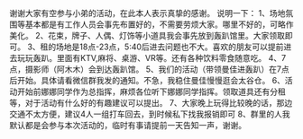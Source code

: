谢谢大家有空参与小弟的活动，在此本人表示真挚的感谢。
说明一下：
1、场地氛围等基本都是有工作人员会事先布置好的，不需要劳烦大家。哪里不好的，可略作美化。
2、花束，牌子、人偶、灯饰等小道具我会事先放到轰趴馆里。大家领取即可。
3、租的场地是18点-23点，5:40后进去问题也不大。喜欢的朋友可以提前进去玩玩轰趴。里面有KTV,麻将、桌游、VR等。还有各种饮料零食随意吃。
4、7点，摄影师（阿木木）会到达轰趴馆。
5、我们的活动（带领曼佳进轰趴）在7点后开始。具体请看微信群我发的通知。不急，我稳住曼佳慢慢逛会太谷仓。
6、活动开始前娜娜同学作为总指挥，麻烦各位听下娜娜同学指挥。领取道具还有分租等，对于活动有什么好的有趣建议可以提出。
7、大家晚上玩得比较晚的话，那边交通不太方便，建议4人一组打车回去，到时候私下找我报销即可
8、群里的人我默认都是会参与本次活动的，临时有事请提前一天告知一声，谢谢。
